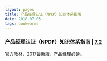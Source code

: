 ```yaml
---
layout: pages
title: 产品经理认证（NPDP）知识体系指南
date: 2018.07.05
tags: bookworms
---
```


### 产品经理认证（NPDP）知识体系指南 | [7.2](https://book.douban.com/subject/27048727/)

官方教材，2017最新版，产品经理必读。
